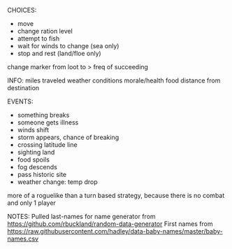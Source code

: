 CHOICES:
- move
- change ration level
- attempt to fish
- wait for winds to change (sea only)
- stop and rest (land/floe only)

change marker from loot to > freq of succeeding

INFO:
miles traveled
weather conditions
morale/health
food
distance from destination


EVENTS:
- something breaks
- someone gets illness
- winds shift
- storm appears, chance of breaking
- crossing latitude line
- sighting land
- food spoils
- fog descends
- pass historic site
- weather change: temp drop


more of a roguelike than a turn based strategy, 
because there is no combat and only 1 player


NOTES:
Pulled last-names for name generator from https://github.com/rbuckland/random-data-generator
First names from https://raw.githubusercontent.com/hadley/data-baby-names/master/baby-names.csv